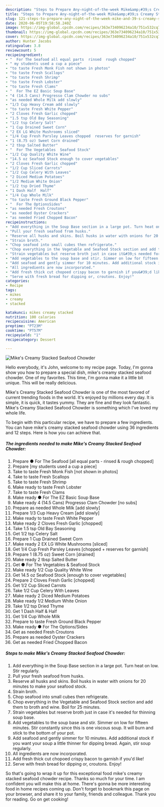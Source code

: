 ```yaml
---
description: "Steps to Prepare Any-night-of-the-week Mike&amp;#39;s Creamy Stacked Seafood Chowder"
title: "Steps to Prepare Any-night-of-the-week Mike&amp;#39;s Creamy Stacked Seafood Chowder"
slug: 121-steps-to-prepare-any-night-of-the-week-mike-and-39-s-creamy-stacked-seafood-chowder
date: 2020-06-05T19:58:58.240Z
image: https://img-global.cpcdn.com/recipes/363e734096234a10/751x532cq70/mikes-creamy-stacked-seafood-chowder-recipe-main-photo.jpg
thumbnail: https://img-global.cpcdn.com/recipes/363e734096234a10/751x532cq70/mikes-creamy-stacked-seafood-chowder-recipe-main-photo.jpg
cover: https://img-global.cpcdn.com/recipes/363e734096234a10/751x532cq70/mikes-creamy-stacked-seafood-chowder-recipe-main-photo.jpg
author: Hunter Jacobs
ratingvalue: 3.8
reviewcount: 5
recipeingredient:
- "  For The Seafood all equal parts  rinsed  rough chopped"
- " my students used a cup a piece"
- "to taste Fresh Monk Fish not shown in photos"
- "to taste Fresh Scallops"
- "to taste Fresh Shrimp"
- "to taste Fresh Lobster"
- "to taste Fresh Clams"
- "  For The EZ Basic Soup Base"
- "4 (14.5 Cans) Progresso Clam Chowder no subs"
- "as needed Whole Milk add slowly"
- "1/3 Cup Heavy Cream add slowly"
- "to taste Fresh White Pepper"
- "2 Cloves Fresh Garlic chopped"
- "1.5 tsp Old Bay Seasoning"
- "1/2 tsp Celery Salt"
- "1 Cup Drained Sweet Corn"
- "2 EX LG White Mushrooms sliced"
- "1/4 Cup Fresh Parsley Leaves chopped  reserves for garnish"
- "1 (8.75 oz) Sweet Corn drained"
- "2 tbsp Salted Butter"
- "  For The Vegetables  Seafood Stock"
- "1/2 Cup Quality White Wine"
- "14.5 oz Seafood Stock enough to cover vegetables"
- "2 Cloves Fresh Garlic chopped"
- "1/2 Cup Sliced Carrots"
- "1/2 Cup Celery With Leaves"
- "2 Diced Medium Potatoes"
- "1/2 Medium White Onion"
- "1/2 tsp Dried Thyme"
- "1 Dash Half  Half"
- "1/4 Cup Whole Milk"
- "to taste Fresh Ground Black Pepper"
- "  For The OptionsSides"
- "as needed Fresh Croutons"
- "as needed Oyster Crackers"
- "as needed Fried Chopped Bacon"
recipeinstructions:
- "Add everything in the Soup Base section in a large pot. Turn heat on low. Stir regularly."
- "Pull your fresh seafood from husks."
- "Reserve all husks and skins. Boil husks in water with onions for 20 minutes to make your seafood stock."
- "Strain broth."
- "Chop seafood into small cubes then refrigerate."
- "Chop everything in the Vegetable and Seafood Stock section and add them to broth and wine. Boil for 25 minutes."
- "Strain vegetables but reserve broth just in case it&#39;s needed for thinning soup base."
- "Add vegetables to the soup base and stir. Simmer on low for fifteen minutes. Stir constantly since this is one viscous soup. It will burn and stick to the bottom of your pot."
- "Add seafood and gently simmer for 10 minutes. Add additional stock if you want your soup a little thinner for dipping bread. Again, stir soup regularly."
- "All ingredients are now incorporated."
- "Add fresh thick cut chopoed crispy bacon to garnish if you&#39;d like!"
- "Serve with fresh bread for dipping or, croutons. Enjoy!"
categories:
- Recipe
tags:
- mikes
- creamy
- stacked

katakunci: mikes creamy stacked 
nutrition: 100 calories
recipecuisine: American
preptime: "PT23M"
cooktime: "PT57M"
recipeyield: "1"
recipecategory: Dessert

---
```



![Mike&#39;s Creamy Stacked Seafood Chowder](https://img-global.cpcdn.com/recipes/363e734096234a10/751x532cq70/mikes-creamy-stacked-seafood-chowder-recipe-main-photo.jpg)

Hello everybody, it's John, welcome to my recipe page. Today, I'm gonna show you how to prepare a special dish, mike&#39;s creamy stacked seafood chowder. One of my favorites. This time, I'm gonna make it a little bit unique. This will be really delicious.



Mike&#39;s Creamy Stacked Seafood Chowder is one of the most favored of current trending foods in the world. It's enjoyed by millions every day. It is simple, it is quick, it tastes yummy. They are fine and they look fantastic. Mike&#39;s Creamy Stacked Seafood Chowder is something which I've loved my whole life.


To begin with this particular recipe, we have to prepare a few ingredients. You can have mike&#39;s creamy stacked seafood chowder using 36 ingredients and 12 steps. Here is how you can achieve that.

<!--inarticleads1-->

##### The ingredients needed to make Mike&#39;s Creamy Stacked Seafood Chowder:

1. Prepare  ● For The Seafood [all equal parts - rinsed &amp; rough chopped]
1. Prepare  [my students used a cup a piece]
1. Take to taste Fresh Monk Fish [not shown in photos]
1. Take to taste Fresh Scallops
1. Take to taste Fresh Shrimp
1. Make ready to taste Fresh Lobster
1. Take to taste Fresh Clams
1. Make ready  ● For The EZ Basic Soup Base
1. Make ready 4 (14.5 Cans) Progresso Clam Chowder [no subs]
1. Prepare as needed Whole Milk [add slowly]
1. Prepare 1/3 Cup Heavy Cream [add slowly]
1. Make ready to taste Fresh White Pepper
1. Make ready 2 Cloves Fresh Garlic [chopped]
1. Take 1.5 tsp Old Bay Seasoning
1. Get 1/2 tsp Celery Salt
1. Prepare 1 Cup Drained Sweet Corn
1. Make ready 2 EX LG White Mushrooms [sliced]
1. Get 1/4 Cup Fresh Parsley Leaves [chopped + reserves for garnish]
1. Prepare 1 (8.75 oz) Sweet Corn [drained]
1. Make ready 2 tbsp Salted Butter
1. Get  ● For The Vegetables &amp; Seafood Stock
1. Make ready 1/2 Cup Quality White Wine
1. Get 14.5 oz Seafood Stock [enough to cover vegetables]
1. Prepare 2 Cloves Fresh Garlic [chopped]
1. Get 1/2 Cup Sliced Carrots
1. Take 1/2 Cup Celery With Leaves
1. Make ready 2 Diced Medium Potatoes
1. Make ready 1/2 Medium White Onion
1. Take 1/2 tsp Dried Thyme
1. Get 1 Dash Half &amp; Half
1. Get 1/4 Cup Whole Milk
1. Prepare to taste Fresh Ground Black Pepper
1. Make ready  ● For The Options/Sides
1. Get as needed Fresh Croutons
1. Prepare as needed Oyster Crackers
1. Get as needed Fried Chopped Bacon




<!--inarticleads2-->

##### Steps to make Mike&#39;s Creamy Stacked Seafood Chowder:

1. Add everything in the Soup Base section in a large pot. Turn heat on low. Stir regularly.
1. Pull your fresh seafood from husks.
1. Reserve all husks and skins. Boil husks in water with onions for 20 minutes to make your seafood stock.
1. Strain broth.
1. Chop seafood into small cubes then refrigerate.
1. Chop everything in the Vegetable and Seafood Stock section and add them to broth and wine. Boil for 25 minutes.
1. Strain vegetables but reserve broth just in case it&#39;s needed for thinning soup base.
1. Add vegetables to the soup base and stir. Simmer on low for fifteen minutes. Stir constantly since this is one viscous soup. It will burn and stick to the bottom of your pot.
1. Add seafood and gently simmer for 10 minutes. Add additional stock if you want your soup a little thinner for dipping bread. Again, stir soup regularly.
1. All ingredients are now incorporated.
1. Add fresh thick cut chopoed crispy bacon to garnish if you&#39;d like!
1. Serve with fresh bread for dipping or, croutons. Enjoy!




So that's going to wrap it up for this exceptional food mike&#39;s creamy stacked seafood chowder recipe. Thanks so much for your time. I am confident you will make this at home. There's gonna be more interesting food in home recipes coming up. Don't forget to bookmark this page on your browser, and share it to your family, friends and colleague. Thank you for reading. Go on get cooking!
